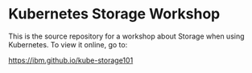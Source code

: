 # Kubernetes Storage Workshop

This is the source repository for a workshop about Storage when using Kubernetes. To view it online, go to:

<https://ibm.github.io/kube-storage101>
